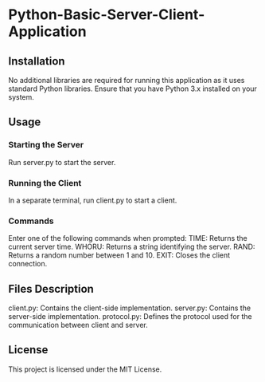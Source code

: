 # Python-Basic-Server-Client-Application
## Installation
No additional libraries are required for running this application as it uses standard Python libraries. Ensure that you have Python 3.x installed on your system.
## Usage 
### Starting the Server
Run server.py to start the server.
### Running the Client
In a separate terminal, run client.py to start a client.
### Commands
Enter one of the following commands when prompted:
TIME: Returns the current server time.
WHORU: Returns a string identifying the server.
RAND: Returns a random number between 1 and 10.
EXIT: Closes the client connection.
## Files Description
client.py: Contains the client-side implementation.
server.py: Contains the server-side implementation.
protocol.py: Defines the protocol used for the communication between client and server.
## License
This project is licensed under the MIT License.
